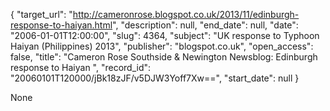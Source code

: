 {
  "target_url": "http://cameronrose.blogspot.co.uk/2013/11/edinburgh-response-to-haiyan.html", 
  "description": null, 
  "end_date": null, 
  "date": "2006-01-01T12:00:00", 
  "slug": 4364, 
  "subject": "UK response to Typhoon Haiyan (Philippines) 2013", 
  "publisher": "blogspot.co.uk", 
  "open_access": false, 
  "title": "Cameron Rose Southside & Newington Newsblog: Edinburgh response to Haiyan ", 
  "record_id": "20060101T120000/jBk18zJF/v5DJW3Yoff7Xw==", 
  "start_date": null
}

None